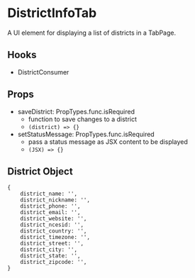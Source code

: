 # DistrictInfoTab

A UI element for displaying a list of districts in a TabPage.

## Hooks

-   DistrictConsumer

## Props

-   saveDistrict: PropTypes.func.isRequired
    -   function to save changes to a district
    -   `(district) => {}`
-   setStatusMessage: PropTypes.func.isRequired
    -   pass a status message as JSX content to be displayed
    -   `(JSX) => {}`

## District Object

```
{
    district_name: '',
    district_nickname: '',
    district_phone: '',
    district_email: '',
    district_website: '',
    district_ncesid: '',
    district_country: '',
    district_timezone: '',
    district_street: '',
    district_city: '',
    district_state: '',
    district_zipcode: '',
}
```
